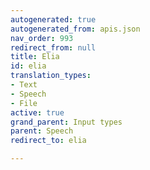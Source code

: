 ```yaml
---
autogenerated: true
autogenerated_from: apis.json
nav_order: 993
redirect_from: null
title: Elia
id: elia
translation_types:
- Text
- Speech
- File
active: true
grand_parent: Input types
parent: Speech
redirect_to: elia

---
```


